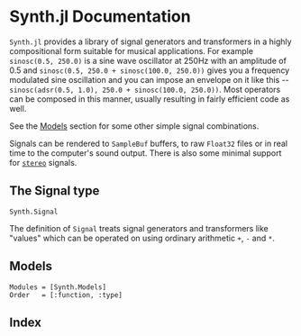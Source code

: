 # Synth.jl Documentation

`Synth.jl` provides a library of signal generators and
transformers in a highly compositional form suitable for
musical applications. For example `sinosc(0.5, 250.0)`
is a sine wave oscillator at 250Hz with an amplitude 
of 0.5 and `sinosc(0.5, 250.0 + sinosc(100.0, 250.0))`
gives you a frequency modulated sine oscillation
and you can impose an envelope on it like this --
`sinosc(adsr(0.5, 1.0), 250.0 + sinosc(100.0, 250.0))`.
Most operators can be composed in this manner, 
usually resulting in fairly efficient code as well.

See the [Models](@ref "Models") section for some other
simple signal combinations. 

Signals can be rendered to `SampleBuf` buffers, 
to raw `Float32` files or in real time to the computer's
sound output. There is also some minimal support for
[`stereo`](@ref) signals.

## The Signal type

```@docs
Synth.Signal
```

The definition of `Signal` treats signal generators and transformers
like "values" which can be operated on using ordinary arithmetic
`+`, `-` and `*`.

## Models

```@autodocs
Modules = [Synth.Models]
Order   = [:function, :type]
```

## Index

```@index
```
